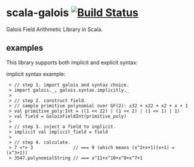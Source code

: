 scala-galois  [![Build Status](https://travis-ci.org/everpeace/scala-galois.svg?branch=master)](https://travis-ci.org/everpeace/scala-galois)
====
Galois Field Arithmetic Library in Scala.

examples
----
This library supports both implicit and explicit syntax:

implicit syntax example:
    
     > // step 1. import galois and syntax choice.
     > import galois._, galois.syntax.implicitly._
     > 
     > // step 2. construct field.
     > // sample primitive polynomial over GF(2): x32 + x22 + x2 + x + 1
     > val primitive_poly:Int = ((1 << 22) | (1 << 2) | (1 << 1) | 1)
     > val field = GaloisFieldInt(primitive_poly)
     > 
     > // step 3. inject a field to inplicit.
     > implicit val implicit_field = field
     >
     > // step 4. calculate.
     > 7 <*> 3               // === 9 (which means (x^2+x+1)(x+1) = (x^3+1))
     > 3547.polynomialString // === x^11+x^10+x^8+x^7+1
